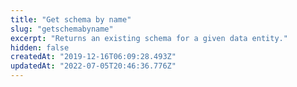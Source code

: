 ```yaml
---
title: "Get schema by name"
slug: "getschemabyname"
excerpt: "Returns an existing schema for a given data entity."
hidden: false
createdAt: "2019-12-16T06:09:28.493Z"
updatedAt: "2022-07-05T20:46:36.776Z"
---
```

